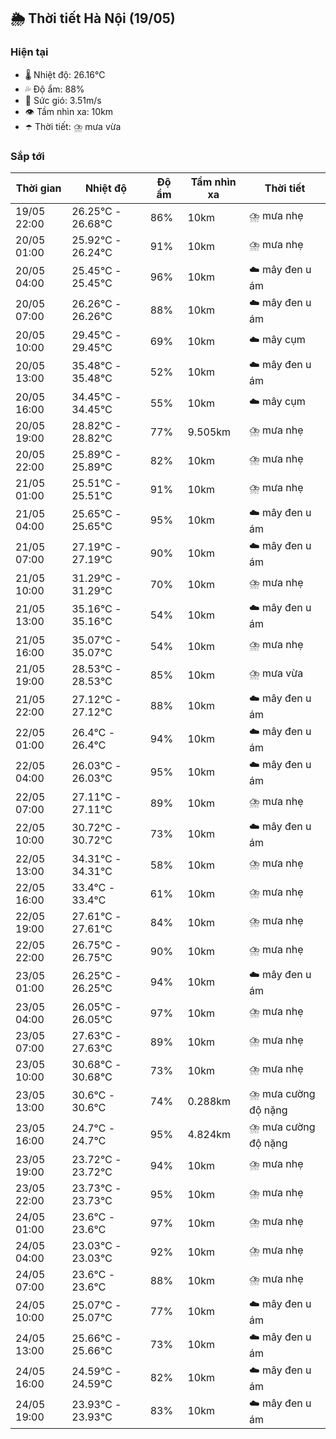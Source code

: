 ## 🌦️ Thời tiết Hà Nội (19/05)

### Hiện tại

- 🌡️ Nhiệt độ: 26.16℃
- 💦 Độ ẩm: 88%
- 💨 Sức gió: 3.51m/s
- 👁️ Tầm nhìn xa: 10km
- ☂️ Thời tiết: ⛈️ mưa vừa

### Sắp tới

| Thời gian | Nhiệt độ | Độ ẩm | Tầm nhìn xa | Thời tiết |
| --- | --- | --- | --- | --- |
| 19/05 22:00 | 26.25℃ - 26.68℃ | 86% | 10km | ⛈️ mưa nhẹ |
| 20/05 01:00 | 25.92℃ - 26.24℃ | 91% | 10km | ⛈️ mưa nhẹ |
| 20/05 04:00 | 25.45℃ - 25.45℃ | 96% | 10km | ☁️ mây đen u ám |
| 20/05 07:00 | 26.26℃ - 26.26℃ | 88% | 10km | ☁️ mây đen u ám |
| 20/05 10:00 | 29.45℃ - 29.45℃ | 69% | 10km | ☁️ mây cụm |
| 20/05 13:00 | 35.48℃ - 35.48℃ | 52% | 10km | ☁️ mây đen u ám |
| 20/05 16:00 | 34.45℃ - 34.45℃ | 55% | 10km | ☁️ mây cụm |
| 20/05 19:00 | 28.82℃ - 28.82℃ | 77% | 9.505km | ⛈️ mưa nhẹ |
| 20/05 22:00 | 25.89℃ - 25.89℃ | 82% | 10km | ⛈️ mưa nhẹ |
| 21/05 01:00 | 25.51℃ - 25.51℃ | 91% | 10km | ⛈️ mưa nhẹ |
| 21/05 04:00 | 25.65℃ - 25.65℃ | 95% | 10km | ☁️ mây đen u ám |
| 21/05 07:00 | 27.19℃ - 27.19℃ | 90% | 10km | ☁️ mây đen u ám |
| 21/05 10:00 | 31.29℃ - 31.29℃ | 70% | 10km | ⛈️ mưa nhẹ |
| 21/05 13:00 | 35.16℃ - 35.16℃ | 54% | 10km | ☁️ mây đen u ám |
| 21/05 16:00 | 35.07℃ - 35.07℃ | 54% | 10km | ⛈️ mưa nhẹ |
| 21/05 19:00 | 28.53℃ - 28.53℃ | 85% | 10km | ⛈️ mưa vừa |
| 21/05 22:00 | 27.12℃ - 27.12℃ | 88% | 10km | ☁️ mây đen u ám |
| 22/05 01:00 | 26.4℃ - 26.4℃ | 94% | 10km | ☁️ mây đen u ám |
| 22/05 04:00 | 26.03℃ - 26.03℃ | 95% | 10km | ☁️ mây đen u ám |
| 22/05 07:00 | 27.11℃ - 27.11℃ | 89% | 10km | ⛈️ mưa nhẹ |
| 22/05 10:00 | 30.72℃ - 30.72℃ | 73% | 10km | ☁️ mây đen u ám |
| 22/05 13:00 | 34.31℃ - 34.31℃ | 58% | 10km | ⛈️ mưa nhẹ |
| 22/05 16:00 | 33.4℃ - 33.4℃ | 61% | 10km | ⛈️ mưa nhẹ |
| 22/05 19:00 | 27.61℃ - 27.61℃ | 84% | 10km | ⛈️ mưa nhẹ |
| 22/05 22:00 | 26.75℃ - 26.75℃ | 90% | 10km | ⛈️ mưa nhẹ |
| 23/05 01:00 | 26.25℃ - 26.25℃ | 94% | 10km | ☁️ mây đen u ám |
| 23/05 04:00 | 26.05℃ - 26.05℃ | 97% | 10km | ⛈️ mưa nhẹ |
| 23/05 07:00 | 27.63℃ - 27.63℃ | 89% | 10km | ⛈️ mưa nhẹ |
| 23/05 10:00 | 30.68℃ - 30.68℃ | 73% | 10km | ⛈️ mưa nhẹ |
| 23/05 13:00 | 30.6℃ - 30.6℃ | 74% | 0.288km | ⛈️ mưa cường độ nặng |
| 23/05 16:00 | 24.7℃ - 24.7℃ | 95% | 4.824km | ⛈️ mưa cường độ nặng |
| 23/05 19:00 | 23.72℃ - 23.72℃ | 94% | 10km | ⛈️ mưa nhẹ |
| 23/05 22:00 | 23.73℃ - 23.73℃ | 95% | 10km | ⛈️ mưa nhẹ |
| 24/05 01:00 | 23.6℃ - 23.6℃ | 97% | 10km | ⛈️ mưa nhẹ |
| 24/05 04:00 | 23.03℃ - 23.03℃ | 92% | 10km | ⛈️ mưa nhẹ |
| 24/05 07:00 | 23.6℃ - 23.6℃ | 88% | 10km | ⛈️ mưa nhẹ |
| 24/05 10:00 | 25.07℃ - 25.07℃ | 77% | 10km | ☁️ mây đen u ám |
| 24/05 13:00 | 25.66℃ - 25.66℃ | 73% | 10km | ☁️ mây đen u ám |
| 24/05 16:00 | 24.59℃ - 24.59℃ | 82% | 10km | ☁️ mây đen u ám |
| 24/05 19:00 | 23.93℃ - 23.93℃ | 83% | 10km | ☁️ mây đen u ám |
